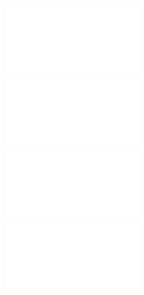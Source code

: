 ![@](steps/_.3eb68380.md)

![@](steps/_.fa3ad648.md)

![@](steps/_.5c830510.md)

![@](steps/concept.8f8dc48f.md)